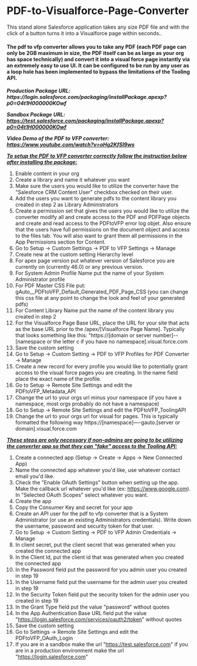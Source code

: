 # PDF-to-Visualforce-Page-Converter
This stand alone Salesforce application takes any size PDF file and with the click of a button turns it into a Visualforce page within seconds.. 

<html>
<h4>The pdf to vfp converter allows you to take any PDF (each PDF page can only be 2GB maximum in size, the PDF itself can be as large as your org has space technically) and convert it into a visual force page instantly via an extremely
easy to use UI. 
It can be configured to be run by any user as a loop hole has been implemented to bypass the limitations of the Tooling API.</h4>

<p><b><i>Production Package URL: https://login.salesforce.com/packaging/installPackage.apexp?p0=04t1H000000KOwf

Sandbox Package URL: https://test.salesforce.com/packaging/installPackage.apexp?p0=04t1H000000KOwf</i></b></p>

<b><i>Video Demo of the PDF to VFP converter: https://www.youtube.com/watch?v=oHg2KfSI9ws</i></b>

<b><i><u>To setup the PDF to VFP converter correctly follow the instruction below after installing the package:</u></i></b>

1) Enable content in your org
2) Create a library and name it whatever you want
3) Make sure the users you would like to utilize the converter have the "Salesforce CRM Content User" checkbox checked on their user.
4) Add the users you want to generate pdfs to the content library you created in step 2 as Library Administrators
5) Create a permission set that gives the users you would like to utilize the converter modify all and create access to the PDF and PDFPage objects and create and read access to the PDFtoVFP error log objet. Also ensure that the users have full permissions on the document object and access to the files tab. You will also want to grant them all permissions in the App Permissions section for Content.
6) Go to Setup -> Custom Settings -> PDF to VFP Settings -> Manage
7) Create new at the custom setting Hierarchy level
8) For apex page version put whatever version of Salesforce you are currently on (currently 46.0) or any previous version. 
9) For System Admin Profile Name put the name of your System Administrator profile
10) For PDF Master CSS File put: gAuto__PDFtoVFP_Default_Generated_PDF_Page_CSS (you can change this css file at any point to change the look and feel of your generated pdfs)
11) For Content Library Name put the name of the content library you created in step 2
12) For the Visualforce Page Base URL, place the URL for your site that acts as the base URL prior to the /apex/[Visualforce Page Name].
Typically that looks something like this: 
"https://[domain or server number]--[namespace or the letter c if you have no namespace].visual.force.com
13) Save the custom setting
14) Go to Setup -> Custom Setting -> PDF to VFP Profiles for PDF Converter -> Manage
15) Create a new record for every profile you would like to potentially grant access to the visual force pages you are creating. In the name field place the exact name of the profile. 
16) Go to Setup -> Remote Site Settings and edit the PDFtoVFP_Metadata_API
17) Change the url to your orgs url minus your namespace (if you have a namespace, most orgs probably do not have a namespace)
18) Go to Setup -> Remote Site Settings and edit the PDFtoVFP_ToolingAPI
19) Change the url to your orgs url for visual for pages. This is typically formatted the following way https://[namespace]—-gauto.[server or domain].visual.force.com


<b><i><u>These steps are only necessary if non-admins are going to be utilizing the converter app so that they can "fake" access to the Tooling API:</u></b></i>

1) Create a connected app (Setup -> Create -> Apps -> New Connected App)
2) Name the connected app whatever you'd like, use whatever contact email you'd like.
3) Check the "Enable OAuth Settings" button when setting up the app. Make the callback url whatever you'd like (ex: https://www.google.com). In "Selected OAuth Scopes" select whatever you want.
4) Create the app
5) Copy the Consumer Key and secret for your app
6) Create an API user for the pdf to vfp converter that is a System Administrator (or use an existing Administrators credentials). Write down the username, password and security token for that user.
7) Go to Setup -> Custom Setting -> PDF to VFP Admin Credentials -> Manage
8) In client secret, put the client secret that was generated when you created the connected app
9) In the Client Id, put the client id that was generated when you created the connected app
10) In the Password field put the password for you admin user you created in step 19
11) In the Username field put the username for the admin user you created in step 19
12) In the Security Token field put the security token for the admin user you created in step 19
13) In the Grant Type field put the value "password" without quotes
14) In the App Authentication Base URL field put the value "https://login.salesforce.com/services/oauth2/token" without quotes
15) Save the custom setting
16) Go to Settings -> Remote Site Settings and edit the PDFtoVFP_OAuth_Login
17) If you are in a sandbox make the url "https://test.salesforce.com" if you are in a production environment make the url "https://login.salesforce.com"
<html>
